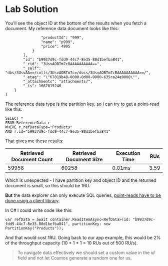 # Lab Solution

You'll see the object ID at the bottom of the results when you fetch a document. My reference data document looks like this:

```
                "productId": "999",
                "name": "p999",
                "price": 4995
            }
        ],
        "id": "b9937d9c-fdd9-44c7-8e35-80d1befba841",
        "_rid": "3UsvAOBTm7cBAAAAAAAAAA==",
        "_self": "dbs/3UsvAA==/colls/3UsvAOBTm7c=/docs/3UsvAOBTm7cBAAAAAAAAAA==/",
        "_etag": "\"67019b48-0000-0d00-0000-635ca24e0000\"",
        "_attachments": "attachments/",
        "_ts": 1667015246
    }
]
```

The reference data type is the partition key, so I can try to get a point-read like this:

```
SELECT * 
FROM ReferenceData r 
WHERE r.refDataType="Products" 
AND r.id="b9937d9c-fdd9-44c7-8e35-80d1befba841"
```

That gives me these results:

| Retrieved Document Count | Retrieved Document Size | Execution Time | RUs|
|-|-|-|-|
|59958|60258|0.01ms|3.59|


Which is unexpected - I have partition key and object ID and the returned document is small, so this should be 1RU.

**But** the data explorer can only execute SQL queries, [point-reads have to be done using a client library](https://devblogs.microsoft.com/cosmosdb/point-reads-versus-queries/).

In C# I could write code like this:

```
var refData = await container.ReadItemAsync<RefData>(id: "b9937d9c-fdd9-44c7-8e35-80d1befba841", partitionKey: new PartitionKey("Products"));
```

And that would cost 1RU. Going back to our app example, this would be 2% of the throughput capacity (10 * 1 * 1 = 10 RUs out of 500 RU/s).

> To navigate data effectively we should set a custom value in the _id_ field and not let Cosmos generate a random one for us.

